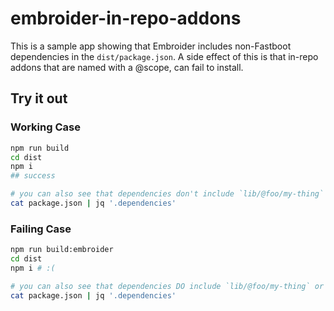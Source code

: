 # embroider-in-repo-addons

This is a sample app showing that Embroider includes non-Fastboot
dependencies in the `dist/package.json`. A side effect of this is that
in-repo addons that are named with a @scope, can fail to install.

## Try it out

### Working Case

```bash
npm run build
cd dist
npm i
## success

# you can also see that dependencies don't include `lib/@foo/my-thing` or `lib/my-thing`.
cat package.json | jq '.dependencies'
```

### Failing Case

```bash
npm run build:embroider
cd dist
npm i # :(

# you can also see that dependencies DO include `lib/@foo/my-thing` or `lib/my-thing`.
cat package.json | jq '.dependencies'
```

